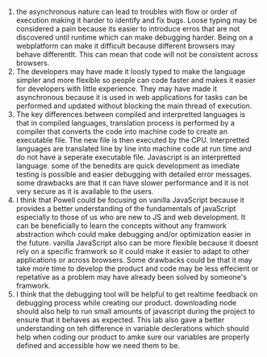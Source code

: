 1. the asynchronous nature can lead to troubles with flow or order of execution making it harder to identify and fix bugs. Loose typing may be considered a pain because its easier to introduce erros that are not discovered until runtime which can make debugging harder. Being on a webplatform can make it difficult because different browsers may behave differentlt. This can mean that code will not be consistent across browsers. 
2. The developers may have made it loosly typed to make the language simpler and more flexible so people can code faster and makes it easier for developers with little experience. They may have made it asynchronous because it is used in web applications for tasks can be performed and updated without blocking the main thread of execution.
3. The key differences between compiled and interpretted languages is that in compiled languages, translation process is performed by a compiler that converts the code into machine code to create an executable file. The new file is then executed by the CPU. Interpretted languages are translated line by line into machine code at run time and do not have a seperate executable file. Javascript is an interpretted language. some of the benedits are quick development as imediate testing is possible and easier debugging with detailed error messages. some drawbacks are that it can have slower performance and it is not very secure as it is available to the users.
4. I think that Powell could be focusing on vanilla JavaScript because it provides a better understanding of the fundamentals of javaScript especially to those of us who are new to JS and web development. It can be beneficially to learn the concepts without any framwork abstraction wihch could make debugging and/or optimization easier in the future. vanilla JavaScript also can be more flexible because it doesnt rely on a specific framwork so it could make it easier to adapt to other applications or across browsers. Some drawbacks could be that it may take more time to develop the product and code may be less effecient or repetative as a problem may have already been solved by someone's framwork.
5. I think that the debugging tool will be helpful to get realtime feedback on debugging process while creating our product. downloading node should also help to run small amounts of javascript during the project to ensure that it behaves as expected. This lab also gave a better understanding on teh difference in variable declerations which should help when coding our product to amke sure our variables are properly defined and accessible how we need them to be. 